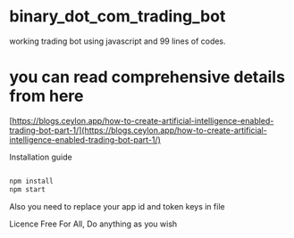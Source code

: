 # binary_dot_com_trading_bot
working trading bot using  javascript and 99 lines of codes.

# you can read comprehensive details from here
[https://blogs.ceylon.app/how-to-create-artificial-intelligence-enabled-trading-bot-part-1/](https://blogs.ceylon.app/how-to-create-artificial-intelligence-enabled-trading-bot-part-1/)

Installation guide  

```sh

npm install
npm start

```

Also you need to replace your app id and token keys in file


Licence
Free For All, Do anything as you wish
